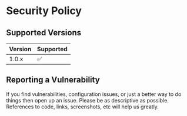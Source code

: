 # Security Policy

## Supported Versions

| Version | Supported          |
| ------- | ------------------ |
| 1.0.x   | :white_check_mark: |

## Reporting a Vulnerability

If you find vulnerabilities, configuration issues, or just a better way to do things then open up an issue.
Please be as descriptive as possible. References to code, links, screenshots, etc will help us greatly.
